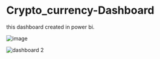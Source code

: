 # Crypto_currency-Dashboard
this dashboard created in power bi.

![image](https://user-images.githubusercontent.com/58722740/142376321-9935de9c-0107-4edd-b355-7797514162e4.png)

![dashboard 2](https://user-images.githubusercontent.com/58722740/142376465-4710ee7c-3a0d-4ffb-8a47-c5f3a26beb31.JPG)

